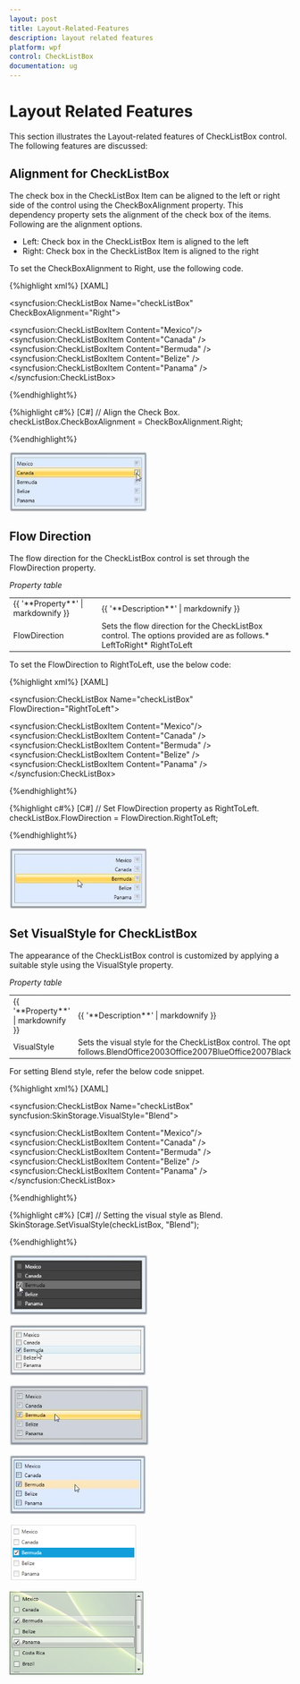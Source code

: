 ```yaml
---
layout: post
title: Layout-Related-Features
description: layout related features
platform: wpf
control: CheckListBox
documentation: ug
---
```


# Layout Related Features

This section illustrates the Layout-related features of CheckListBox control. The following features are discussed:

## Alignment for CheckListBox

The check box in the CheckListBox Item can be aligned to the left or right side of the control using the CheckBoxAlignment property. This dependency property sets the alignment of the check box of the items. Following are the alignment options.

* Left: Check box in the CheckListBox Item is aligned to the left
* Right: Check box in the CheckListBox Item is aligned to the right

To set the CheckBoxAlignment to Right, use the following code.


{%highlight xml%}
[XAML]
   <!-- Adding CheckListBox with CheckBoxAlignment -->
   <syncfusion:CheckListBox Name="checkListBox" CheckBoxAlignment="Right"> 
   
   <!-- Adding CheckListBox items -->   
   <syncfusion:CheckListBoxItem Content="Mexico"/> 
   <syncfusion:CheckListBoxItem Content="Canada" />  
   <syncfusion:CheckListBoxItem Content="Bermuda" />    
   <syncfusion:CheckListBoxItem Content="Belize" />   
   <syncfusion:CheckListBoxItem Content="Panama" />
   </syncfusion:CheckListBox></td></tr>
   
{%endhighlight%}

{%highlight c#%}
[C#]
// Align the Check Box.
checkListBox.CheckBoxAlignment = CheckBoxAlignment.Right;

{%endhighlight%}


![](Layout-Related-Features_images/Layout-Related-Features_img1.jpeg)



## Flow Direction

The flow direction for the CheckListBox control is set through the FlowDirection property.

_Property table_

<table>
<tr>
<td>
{{ '**Property**' | markdownify }}</td><td>
{{ '**Description**' | markdownify }}</td></tr>
<tr>
<td>
FlowDirection</td><td>
Sets the flow direction for the CheckListBox control. The options provided are as follows.* LeftToRight* RightToLeft</td></tr>
</table>



To set the FlowDirection to RightToLeft, use the below code:




{%highlight xml%}
[XAML]
   <!-- Adding CheckListBox with FlowDirection as right  -->
   <syncfusion:CheckListBox Name="checkListBox" FlowDirection="RightToLeft"> 
   <!-- Adding CheckListBox items --> 
   <syncfusion:CheckListBoxItem Content="Mexico"/>  
   <syncfusion:CheckListBoxItem Content="Canada" />  
   <syncfusion:CheckListBoxItem Content="Bermuda" />  
   <syncfusion:CheckListBoxItem Content="Belize" />   
   <syncfusion:CheckListBoxItem Content="Panama" />
   </syncfusion:CheckListBox>
   
{%endhighlight%}

{%highlight c#%}
[C#]
// Set FlowDirection property as RightToLeft.
checkListBox.FlowDirection = FlowDirection.RightToLeft;

{%endhighlight%}



![](Layout-Related-Features_images/Layout-Related-Features_img2.jpeg)



## Set VisualStyle for CheckListBox

The appearance of the CheckListBox control is customized by applying a suitable style using the VisualStyle property.

_Property table_

<table>
<tr>
<td>
{{ '**Property**' | markdownify }}</td><td>
{{ '**Description**' | markdownify }}</td></tr>
<tr>
<td>
VisualStyle</td><td>
Sets the visual style for the CheckListBox control. The options provided are as follows.BlendOffice2003Office2007BlueOffice2007BlackOffice2007SilverShinyBlueShinyRedSyncOrangeVS2010MetroTransparent</td></tr>
</table>


For setting Blend style, refer the below code snippet.


{%highlight xml%}
[XAML]
 <!-- Adding CheckListBox with Visual Style as Blend -->
 <syncfusion:CheckListBox Name="checkListBox" syncfusion:SkinStorage.VisualStyle="Blend">   
 
 <!-- Adding CheckListBox items -->    
 <syncfusion:CheckListBoxItem Content="Mexico"/>    
 <syncfusion:CheckListBoxItem Content="Canada" />   
 <syncfusion:CheckListBoxItem Content="Bermuda" />  
 <syncfusion:CheckListBoxItem Content="Belize" />    
 <syncfusion:CheckListBoxItem Content="Panama" />
 </syncfusion:CheckListBox>
 
{%endhighlight%}

{%highlight c#%}
[C#]
// Setting the visual style as Blend.
SkinStorage.SetVisualStyle(checkListBox, "Blend"); 

{%endhighlight%}





![](Layout-Related-Features_images/Layout-Related-Features_img3.jpeg)



![](Layout-Related-Features_images/Layout-Related-Features_img4.jpeg)





![](Layout-Related-Features_images/Layout-Related-Features_img5.jpeg)





![](Layout-Related-Features_images/Layout-Related-Features_img6.jpeg)





![](Layout-Related-Features_images/Layout-Related-Features_img7.png)





![](Layout-Related-Features_images/Layout-Related-Features_img8.png)



